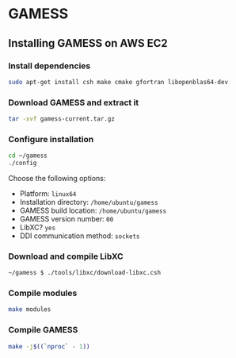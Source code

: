 # GAMESS

## Installing GAMESS on AWS EC2

### Install dependencies

```bash
sudo apt-get install csh make cmake gfortran libopenblas64-dev
```

### Download GAMESS and extract it

```bash
tar -xvf gamess-current.tar.gz
```

### Configure installation

```bash
cd ~/gamess
./config
```

Choose the following options:
* Platform: `linux64`
* Installation directory: `/home/ubuntu/gamess`
* GAMESS build location: `/home/ubuntu/gamess`
* GAMESS version number: `00`
* LibXC? `yes`
* DDI communication method: `sockets`

### Download and compile LibXC

```bash
~/gamess $ ./tools/libxc/download-libxc.csh
```

### Compile modules

```bash
make modules
```

### Compile GAMESS

```bash
make -j$((`nproc` - 1))
```
